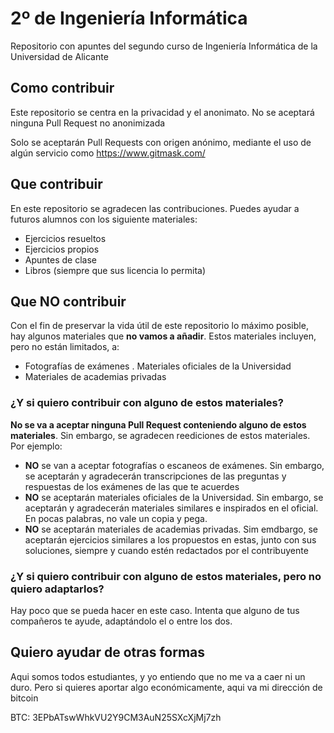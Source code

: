 # 2º de Ingeniería Informática
Repositorio con apuntes del segundo curso de Ingeniería Informática de la Universidad de Alicante

## Como contribuir
Este repositorio se centra en la privacidad y el anonimato. No se aceptará ninguna Pull Request no anonimizada

Solo se aceptarán Pull Requests con origen anónimo, mediante el uso de algún servicio como https://www.gitmask.com/

## Que contribuir
En este repositorio se agradecen las contribuciones. Puedes ayudar a futuros alumnos con los siguiente materiales:
- Ejercicios resueltos
- Ejercicios propios
- Apuntes de clase
- Libros (siempre que sus licencia lo permita)

## Que NO contribuir
Con el fin de preservar la vida útil de este repositorio lo máximo posible, hay algunos materiales que **no vamos a añadir**. Estos materiales incluyen, pero no están limitados, a:

- Fotografías de exámenes
. Materiales oficiales de la Universidad
- Materiales de academias privadas

### ¿Y si quiero contribuir con alguno de estos materiales?
**No se va a aceptar ninguna Pull Request conteniendo alguno de estos materiales**. Sin embargo, se agradecen reediciones de estos materiales. Por ejemplo:
- **NO** se van a aceptar fotografías o escaneos de exámenes. Sin embargo, se aceptarán y agradecerán transcripciones de las preguntas y respuestas de los exámenes de las que te acuerdes
- **NO** se aceptarán materiales oficiales de la Universidad. Sin embargo, se aceptarán y agradecerán materiales similares e inspirados en el oficial. En pocas palabras, no vale un copia y pega.
- **NO** se aceptarán materiales de academias privadas. Sim emdbargo, se aceptarán ejercicios similares a los propuestos en estas, junto con sus soluciones, siempre y cuando estén redactados por el contribuyente

### ¿Y si quiero contribuir con alguno de estos materiales, pero no quiero adaptarlos?
Hay poco que se pueda hacer en este caso. Intenta que alguno de tus compañeros te ayude, adaptándolo el o entre los dos.

## Quiero ayudar de otras formas
Aqui somos todos estudiantes, y yo entiendo que no me va a caer ni un duro. Pero si quieres aportar algo económicamente, aqui va mi dirección de bitcoin

BTC: 3EPbATswWhkVU2Y9CM3AuN25SXcXjMj7zh
